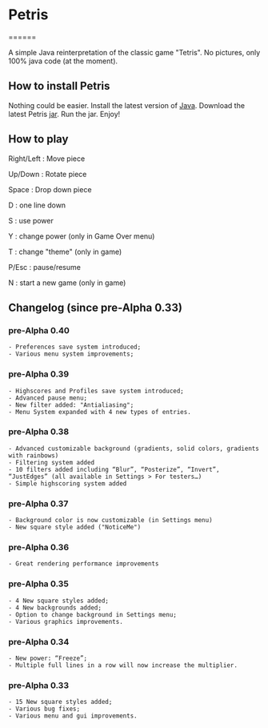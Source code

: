 # Petris
======

A simple Java reinterpretation of the classic game "Tetris". No pictures, only 100% java code (at the moment).

## How to install Petris

Nothing could be easier. Install the latest version of [Java]. Download the latest Petris [jar]. Run the jar. Enjoy!

## How to play

Right/Left : Move piece

Up/Down : Rotate piece

Space : Drop down piece

D : one line down

S : use power

Y : change power (only in Game Over menu)

T : change "theme" (only in game)

P/Esc : pause/resume

N : start a new game (only in game)

## Changelog (since pre-Alpha 0.33)

### pre-Alpha 0.40

	- Preferences save system introduced;
	- Various menu system improvements;

### pre-Alpha 0.39

	- Highscores and Profiles save system introduced;
	- Advanced pause menu;
	- New filter added: "Antialiasing";
	- Menu System expanded with 4 new types of entries.

### pre-Alpha 0.38

	- Advanced customizable background (gradients, solid colors, gradients with rainbows)
	- Filtering system added
	- 10 filters added including “Blur”, “Posterize”, “Invert”, “JustEdges” (all available in Settings > For testers…)
	- Simple highscoring system added

### pre-Alpha 0.37

	- Background color is now customizable (in Settings menu)
	- New square style added ("NoticeMe")

### pre-Alpha 0.36

	- Great rendering performance improvements

### pre-Alpha 0.35

	- 4 New square styles added;
	- 4 New backgrounds added;
	- Option to change background in Settings menu;
	- Various graphics improvements.

### pre-Alpha 0.34

	- New power: “Freeze”;
	- Multiple full lines in a row will now increase the multiplier.

### pre-Alpha 0.33
	
	- 15 New square styles added;
	- Various bug fixes;
	- Various menu and gui improvements.


[Java]: https://www.java.com/it/download/


[jar]: https://github.com/ParsleyJ/Petris/blob/master/jars/Petris-preAlpha040.jar?raw=true


